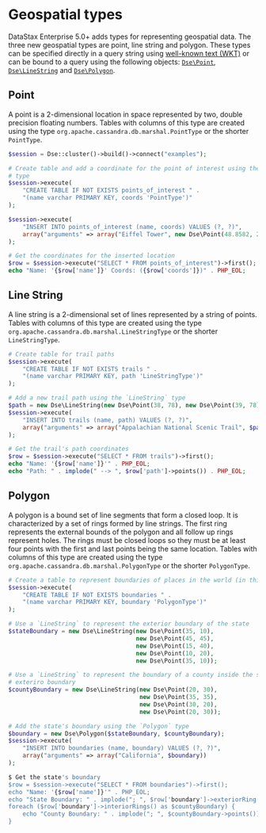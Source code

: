 # Geospatial types

DataStax Enterprise 5.0+ adds types for representing geospatial data. The three
new geospatial types are point, line string and polygon. These types can be
specified directly in a query string using [well-known text (WKT)] or can be
bound to a query using the following objects:
[`Dse\Point`](/api/Dse/class.Point/),
[`Dse\LineString`](/api/Dse/class.LineString/) and
[`Dse\Polygon`](/api/Dse/class.Point/).


## Point

A point is a 2-dimensional location in space represented by two, double
precision floating numbers. Tables with columns of this type are created using
the type `org.apache.cassandra.db.marshal.PointType` or the shorter `PointType`.

```php
$session = Dse::cluster()->build()->connect("examples");

# Create table and add a coordinate for the point of interest using the `Point`
# type
$session->execute(
    "CREATE TABLE IF NOT EXISTS points_of_interest " .
    "(name varchar PRIMARY KEY, coords 'PointType')"
);

$session->execute(
    "INSERT INTO points_of_interest (name, coords) VALUES (?, ?)",
    array("arguments" => array("Eiffel Tower", new Dse\Point(48.8582, 2.2945)))
);

# Get the coordinates for the inserted location
$row = $session->execute("SELECT * FROM points_of_interest")->first();
echo "Name: '{$row['name']}' Coords: ({$row['coords']})" . PHP_EOL;
```

## Line String

A line string is a 2-dimensional set of lines represented by a string of points.
Tables with columns of this type are created using the type
`org.apache.cassandra.db.marshal.LineStringType` or the shorter
`LineStringType`.

```php
# Create table for trail paths
$session->execute(
    "CREATE TABLE IF NOT EXISTS trails " .
    "(name varchar PRIMARY KEY, path 'LineStringType')"
);

# Add a new trail path using the `LineString` type
$path = new Dse\LineString(new Dse\Point(38, 78), new Dse\Point(39, 78), new Dse\Point(39.5, 79)); # ...
$session->execute(
    "INSERT INTO trails (name, path) VALUES (?, ?)",
    array("arguments" => array("Appalachian National Scenic Trail", $path))
);

# Get the trail's path coordinates
$row = $session->execute("SELECT * FROM trails")->first();
echo "Name: '{$row['name']}'" . PHP_EOL;
echo "Path: " . implode(" --> ", $row['path']->points()) . PHP_EOL;
```

## Polygon

A polygon is a bound set of line segments that form a closed loop. It is
characterized by a set of rings formed by line strings. The first ring
represents the external bounds of the polygon and all follow up rings represent
holes. The rings must be closed loops so they must be at least four points with
the first and last points being the same location.  Tables with columns of this
type are created using the type `org.apache.cassandra.db.marshal.PolygonType`
or the shorter `PolygonType`.

```php
# Create a table to represent boundaries of places in the world (in this case a state)
$session->execute(
    "CREATE TABLE IF NOT EXISTS boundaries " .
    "(name varchar PRIMARY KEY, boundary 'PolygonType')"
);

# Use a `LineString` to represent the exterior boundary of the state
$stateBoundary = new Dse\LineString(new Dse\Point(35, 10),
                                    new Dse\Point(45, 45),
                                    new Dse\Point(15, 40),
                                    new Dse\Point(10, 20),
                                    new Dse\Point(35, 10));

# Use a `LineString` to represent the boundary of a county inside the state's
# exteriro boundary
$countyBoundary = new Dse\LineString(new Dse\Point(20, 30),
                                     new Dse\Point(35, 35),
                                     new Dse\Point(30, 20),
                                     new Dse\Point(20, 30));

# Add the state's boundary using the `Polygon` type
$boundary = new Dse\Polygon($stateBoundary, $countyBoundary);
$session->execute(
    "INSERT INTO boundaries (name, boundary) VALUES (?, ?)",
    array("arguments" => array("California", $boundary))
);

$ Get the state's boundary
$row = $session->execute("SELECT * FROM boundaries")->first();
echo "Name: '{$row['name']}'" . PHP_EOL;
echo "State Boundary: " . implode("; ", $row['boundary']->exteriorRing()->points()) . PHP_EOL;
foreach ($row['boundary']->interiorRings() as $countyBoundary) {
    echo "County Boundary: " . implode("; ", $countyBoundary->points()) . PHP_EOLo
}
```

[well-known text (WKT)]: https://en.wikipedia.org/wiki/Well-known_text
